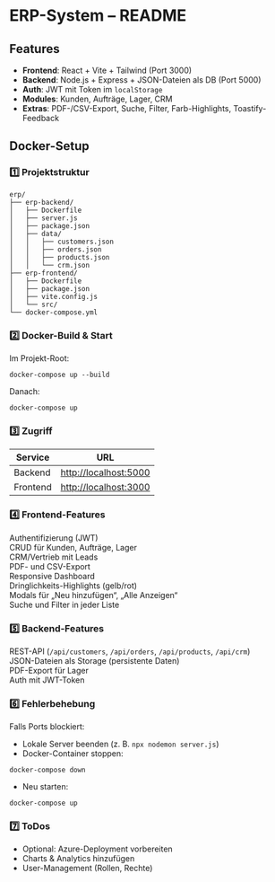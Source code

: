 
# ERP-System – README

##  Features
- **Frontend**: React + Vite + Tailwind (Port 3000)
- **Backend**: Node.js + Express + JSON-Dateien als DB (Port 5000)
- **Auth**: JWT mit Token im `localStorage`
- **Modules**: Kunden, Aufträge, Lager, CRM
- **Extras**: PDF-/CSV-Export, Suche, Filter, Farb-Highlights, Toastify-Feedback

## Docker-Setup

### 1️⃣ Projektstruktur
```
erp/
├── erp-backend/
│   ├── Dockerfile
│   ├── server.js
│   ├── package.json
│   ├── data/
│   │   ├── customers.json
│   │   ├── orders.json
│   │   ├── products.json
│   │   └── crm.json
├── erp-frontend/
│   ├── Dockerfile
│   ├── package.json
│   ├── vite.config.js
│   └── src/
└── docker-compose.yml
```

### 2️⃣ Docker-Build & Start
Im Projekt-Root:
```
docker-compose up --build
```

Danach:
```
docker-compose up
```

### 3️⃣ Zugriff
| Service   | URL                                      |
| --------- | ---------------------------------------- |
| Backend   | [http://localhost:5000](http://localhost:5000) |
| Frontend  | [http://localhost:3000](http://localhost:3000) |

### 4️⃣ Frontend-Features
 Authentifizierung (JWT)  
 CRUD für Kunden, Aufträge, Lager  
 CRM/Vertrieb mit Leads  
 PDF- und CSV-Export  
 Responsive Dashboard  
 Dringlichkeits-Highlights (gelb/rot)  
 Modals für „Neu hinzufügen“, „Alle Anzeigen“  
 Suche und Filter in jeder Liste

### 5️⃣ Backend-Features
 REST-API (`/api/customers`, `/api/orders`, `/api/products`, `/api/crm`)  
 JSON-Dateien als Storage (persistente Daten)  
 PDF-Export für Lager  
 Auth mit JWT-Token  

### 6️⃣ Fehlerbehebung
Falls Ports blockiert:
- Lokale Server beenden (z. B. `npx nodemon server.js`)
- Docker-Container stoppen:
```
docker-compose down
```
- Neu starten:
```
docker-compose up
```

### 7️⃣ ToDos
- Optional: Azure-Deployment vorbereiten
- Charts & Analytics hinzufügen
- User-Management (Rollen, Rechte)
